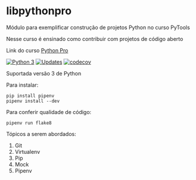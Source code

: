 # libpythonpro
Módulo para exemplificar construção de projetos Python no curso PyTools

Nesse curso é ensinado como contribuir com projetos de código aberto

Link do curso [Python Pro](https://pythonpro.com.br/)

[![Python 3](https://pyup.io/repos/github/danielrribeiro/libpythonpro/python-3-shield.svg)](https://pyup.io/repos/github/danielrribeiro/libpythonpro/)
[![Updates](https://pyup.io/repos/github/danielrribeiro/libpythonpro/shield.svg)](https://pyup.io/repos/github/danielrribeiro/libpythonpro/)
[![codecov](https://codecov.io/gh/danielrribeiro/libpythonpro/branch/main/graph/badge.svg?token=CZQRJ86A80)](https://codecov.io/gh/danielrribeiro/libpythonpro)

Suportada versão 3 de Python

Para instalar:

```console
pip install pipenv
pipenv install --dev
```

Para conferir qualidade de código:
```console
pipenv run flake8
```

Tópicos a serem abordados:
 1. Git
 2. Virtualenv
 3. Pip
4. Mock
5. Pipenv